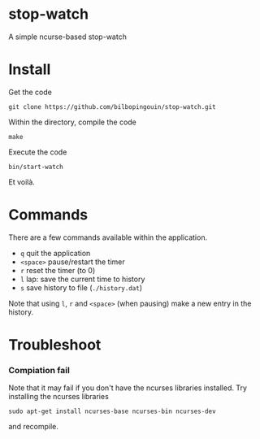 # stop-watch
A simple ncurse-based stop-watch

# Install

Get the code

    git clone https://github.com/bilbopingouin/stop-watch.git

Within the directory, compile the code

    make

Execute the code

    bin/start-watch

Et voilà.

# Commands

There are a few commands available within the application.

- `q`       quit the application
- `<space>` pause/restart the timer
- `r`       reset the timer (to 0)
- `l`       lap: save the current time to history
- `s`       save history to file (`./history.dat`)

Note that using `l`, `r` and `<space>` (when pausing) make a new entry in the history. 

# Troubleshoot
    
### Compiation fail

Note that it may fail if you don't have the ncurses libraries installed. Try installing the ncurses libraries

    sudo apt-get install ncurses-base ncurses-bin ncurses-dev

and recompile.


